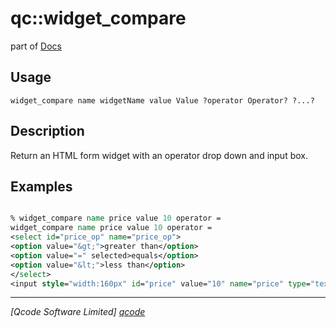 qc::widget_compare
==================

part of [Docs](.)

Usage
-----
`
	widget_compare name widgetName value Value ?operator Operator? ?...?
    `

Description
-----------
Return an HTML form widget with an operator drop down and input box.

Examples
--------
```tcl

% widget_compare name price value 10 operator =
widget_compare name price value 10 operator =
<select id="price_op" name="price_op">
<option value="&gt;">greater than</option>
<option value="=" selected>equals</option>
<option value="&lt;">less than</option>
</select>
<input style="width:160px" id="price" value="10" name="price" type="text">

```

----------------------------------
*[Qcode Software Limited] [qcode]*

[qcode]: http://www.qcode.co.uk "Qcode Software"